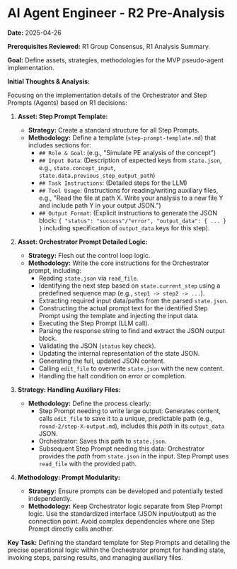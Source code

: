 # AI Agent Engineer - R2 Pre-Analysis

**Date:** 2025-04-26

**Prerequisites Reviewed:** R1 Group Consensus, R1 Analysis Summary.

**Goal:** Define assets, strategies, methodologies for the MVP pseudo-agent implementation.

**Initial Thoughts & Analysis:**

Focusing on the implementation details of the Orchestrator and Step Prompts (Agents) based on R1 decisions:

1.  **Asset: Step Prompt Template:**
    *   **Strategy:** Create a standard structure for all Step Prompts.
    *   **Methodology:** Define a template (`step-prompt-template.md`) that includes sections for:
        *   `## Role & Goal`: (e.g., "Simulate PE analysis of the concept")
        *   `## Input Data`: (Description of expected keys from `state.json`, e.g., `state.concept_input`, `state.data.previous_step_output_path`)
        *   `## Task Instructions`: (Detailed steps for the LLM)
        *   `## Tool Usage`: (Instructions for reading/writing auxiliary files, e.g., "Read the file at path X. Write your analysis to a new file Y and include path Y in your output JSON.")
        *   `## Output Format`: (Explicit instructions to generate the JSON block: `{ "status": "success"/"error", "output_data": { ... } }` including specification of `output_data` keys for this step).

2.  **Asset: Orchestrator Prompt Detailed Logic:**
    *   **Strategy:** Flesh out the control loop logic.
    *   **Methodology:** Write the core instructions for the Orchestrator prompt, including:
        *   Reading `state.json` via `read_file`.
        *   Identifying the next step based on `state.current_step` using a predefined sequence map (e.g., `step1 -> step2 -> ...`).
        *   Extracting required input data/paths from the parsed `state.json`.
        *   Constructing the actual prompt text for the identified Step Prompt using the template and injecting the input data.
        *   Executing the Step Prompt (LLM call).
        *   Parsing the response string to find and extract the JSON output block.
        *   Validating the JSON (`status` key check).
        *   Updating the internal representation of the state JSON.
        *   Generating the full, updated JSON content.
        *   Calling `edit_file` to overwrite `state.json` with the new content.
        *   Handling the halt condition on error or completion.

3.  **Strategy: Handling Auxiliary Files:**
    *   **Methodology:** Define the process clearly:
        *   Step Prompt needing to write large output: Generates content, calls `edit_file` to save it to a unique, predictable path (e.g., `round-2/step-X-output.md`), includes this *path* in its `output_data` JSON.
        *   Orchestrator: Saves this path to `state.json`.
        *   Subsequent Step Prompt needing this data: Orchestrator provides the *path* from `state.json` in the input. Step Prompt uses `read_file` with the provided path.

4.  **Methodology: Prompt Modularity:**
    *   **Strategy:** Ensure prompts can be developed and potentially tested independently.
    *   **Methodology:** Keep Orchestrator logic separate from Step Prompt logic. Use the standardized interface (JSON input/output) as the connection point. Avoid complex dependencies where one Step Prompt directly calls another.

**Key Task:** Defining the standard template for Step Prompts and detailing the precise operational logic within the Orchestrator prompt for handling state, invoking steps, parsing results, and managing auxiliary files. 